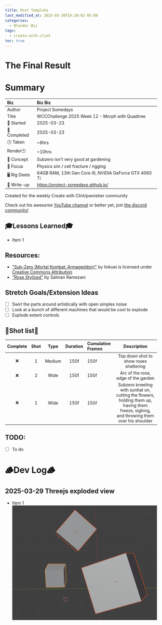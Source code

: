 ```yaml
---
title: Post Template
last_modified_at: 2025-03-30T16:20:02-05:00
categories:
  - Blender Biz
tags:
  - create-with-clint
toc: true
---
```


# The Final Result
<!-- [![Watch the video](https://img.youtube.com/vi/4eS8dGd9_TI/maxresdefault.jpg)](https://youtu.be/4eS8dGd9_TI) -->

# Summary

| Biz             | Biz Biz                               |
|:--------        | :---------                                |
| Author          | Project Somedays                      |
| Title           | WCCChallenge 2025 Week 12 - Morph with Quadtree |
| 📅 Started      | 2025-03-23        |
| 📅 Completed    | 2025-03-23        |
| 🕒 Taken        | ~6hrs                                  |
| Render🕒        | ~10hrs          |
| 🤯 Concept      | Subzero isn't very good at gardening        |
| 🔎 Focus        | Physics sim / cell fracture / rigging       |
| 🖥️ Rig Deets    | 64GB RAM, 13th Gen Core i9, NVIDIA GeForce GTX 4060 Ti |
| 📔 Write-up     | https://project-somedays.github.io/ |

Created for the weekly Create with Clint/pwnisher community

Check out his awesome [YouTube channel](https://www.youtube.com/c/pwnisher) or better yet, join [the discord community!](https://discord.com/channels/673719770410909696/688444060737994785/922141725944872980)

## 🎓Lessons Learned🎓
- Item 1

## Resources:
- ["Sub-Zero (Mortal Kombat: Armageddon)"](https://skfb.ly/oC6KU) by linkuei is licensed under [Creative Commons Attribution](http://creativecommons.org/licenses/by/4.0/)
- ["Rose Stylized"](https://www.blenderkit.com/asset-gallery-detail/f33ea7bc-c25d-4e73-bb7e-0b9123bd7313/) by Salman Ramezani

## Stretch Goals/Extension Ideas
- [ ] Swirl the parts around artistically with open simplex noise
- [ ] Look at a bunch of different machines that would be cool to explode
- [ ] Explode extent controls

## 🎥Shot list🎥

|Complete | Shot   | Type     | Duration | Cumulative Frames | Description                    |
| :----:  | :----: | :----:   | :----:   | :----        | :----:                              |
|  ❌     | 1      | Medium     | 150f     | 150f         |Top down shot to show roses shattering|
|  ❌     | 2      | Wide     | 150f     | 150f       | Arc of the rose, edge of the garden |
|  ❌    | 1      | Wide     | 150f     | 150f         | Subzero kneeling with sunhat on, cutting the flowers, holding them up, having them freeze, sighing, and throwing them over his shoulder|

## TODO:
- [ ] To do


# 🪵Dev Log🪵

## 2025-03-29 Threejs exploded view
  - Item 1  
  ![Basic scene as a test](/assets/images/2025-03-30-WCCC-Basic-Scene.png "If I've learned anything, it's start REALLY simple and build on solid ground")
